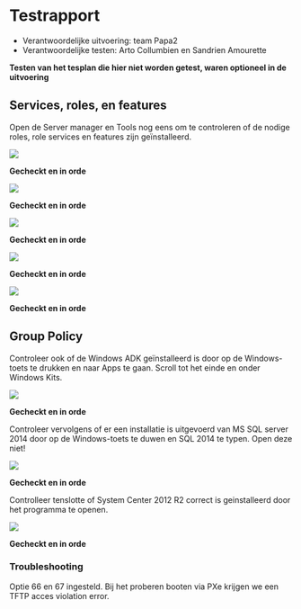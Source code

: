 # Testrapport

* Verantwoordelijke uitvoering: team Papa2
* Verantwoordelijke testen: Arto Collumbien en Sandrien Amourette

**Testen van het tesplan die hier niet worden getest, waren optioneel in de uitvoering**

## Services, roles, en features

Open de Server manager en Tools nog eens om te controleren of de nodige roles, role services en features zijn geïnstalleerd.

![](https://github.com/HoGentTIN/p3ops-red/blob/master/papa2%20-%20werkstations/ImagesTestrapport/5.jpg)

**Gecheckt en in orde**

![](https://github.com/HoGentTIN/p3ops-red/blob/master/papa2%20-%20werkstations/ImagesTestrapport/6.jpg)

**Gecheckt en in orde**

![](https://github.com/HoGentTIN/p3ops-red/blob/master/papa2%20-%20werkstations/ImagesTestrapport/7.jpg)

**Gecheckt en in orde**

![](https://github.com/HoGentTIN/p3ops-red/blob/master/papa2%20-%20werkstations/ImagesTestrapport/8.jpg)

**Gecheckt en in orde**

![](https://github.com/HoGentTIN/p3ops-red/blob/master/papa2%20-%20werkstations/ImagesTestrapport/9.jpg)

**Gecheckt en in orde**

## Group Policy

Controleer ook of de Windows ADK geïnstalleerd is door op de Windows-toets te drukken en naar Apps te gaan. Scroll tot het einde en onder Windows Kits.

![](https://github.com/HoGentTIN/p3ops-red/blob/master/papa2%20-%20werkstations/ImagesTestrapport/10.jpg)

**Gecheckt en in orde**

Controleer vervolgens of er een installatie is uitgevoerd van MS SQL server 2014 door op de Windows-toets te duwen en SQL 2014 te typen. Open deze niet!

![](https://github.com/HoGentTIN/p3ops-red/blob/master/papa2%20-%20werkstations/ImagesTestrapport/15.JPG)

**Gecheckt en in orde**

Controlleer tenslotte of System Center 2012 R2 correct is geinstalleerd door het programma te openen.

![](https://github.com/HoGentTIN/p3ops-red/blob/master/papa2%20-%20werkstations/ImagesTestrapport/14.jpg)

**Gecheckt en in orde**


### Troubleshooting

Optie 66 en 67 ingesteld. Bij het proberen booten via PXe krijgen we een TFTP acces violation error. 
